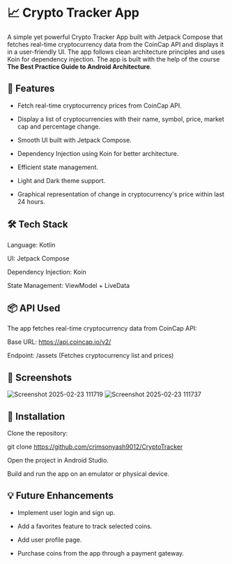 # 📈 Crypto Tracker App

A simple yet powerful Crypto Tracker App built with Jetpack Compose that fetches real-time cryptocurrency data from the CoinCap API and displays it in a user-friendly UI. The app follows clean architecture principles and uses Koin for dependency injection.
The app is built with the help of the course **The Best Practice Guide to Android Architecture**.

## 🚀 Features

* Fetch real-time cryptocurrency prices from CoinCap API.

* Display a list of cryptocurrencies with their name, symbol, price, market cap and percentage change.

* Smooth UI built with Jetpack Compose.

* Dependency Injection using Koin for better architecture.

* Efficient state management.

* Light and Dark theme support.
  
* Graphical representation of change in cryptocurrency's price within last 24 hours.

## 🛠️ Tech Stack

Language: Kotlin

UI: Jetpack Compose

Dependency Injection: Koin

State Management: ViewModel + LiveData

## 📦 API Used

The app fetches real-time cryptocurrency data from CoinCap API:

Base URL: https://api.coincap.io/v2/

Endpoint: /assets (Fetches cryptocurrency list and prices)

## 📸 Screenshots

![Screenshot 2025-02-23 111719](https://github.com/user-attachments/assets/61de5d96-8b1f-4647-9ef9-75c7098912ab)
![Screenshot 2025-02-23 111737](https://github.com/user-attachments/assets/ec2d3c8c-b4a5-4d20-8b6f-b3cbe62fb9b4)

## 🔧 Installation

Clone the repository:

git clone https://github.com/crimsonyash9012/CryptoTracker

Open the project in Android Studio.

Build and run the app on an emulator or physical device.


## 💡 Future Enhancements

* Implement user login and sign up.

* Add a favorites feature to track selected coins.

* Add user profile page.

* Purchase coins from the app through a payment gateway.
